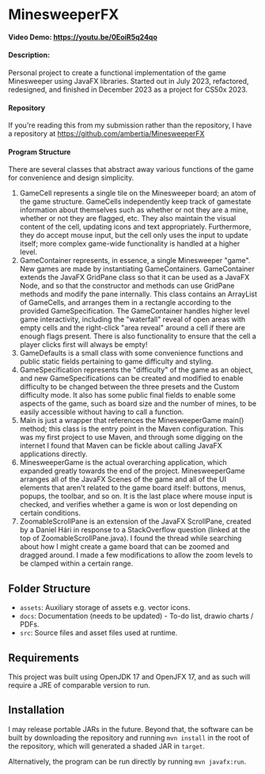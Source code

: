 # MinesweeperFX
#### Video Demo: https://youtu.be/0EoiR5q24qo
#### Description:
Personal project to create a functional implementation of the game Minesweeper using JavaFX libraries. Started out in July 2023, refactored, redesigned, and finished in December 2023 as a project for CS50x 2023.

#### Repository
If you're reading this from my submission rather than the repository, I have a repository at https://github.com/ambertia/MinesweeperFX

#### Program Structure
There are several classes that abstract away various functions of the game for convenience and design simplicity.

1. GameCell represents a single tile on the Minesweeper board; an atom of the game structure. GameCells independently keep track of gamestate information about themselves such as whether or not they are a mine, whether or not they are flagged, etc. They also maintain the visual content of the cell, updating icons and text appropriately. Furthermore, they do accept mouse input, but the cell only uses the input to update itself; more complex game-wide functionality is handled at a higher level.
2. GameContainer represents, in essence, a single Minesweeper "game". New games are made by instantiating GameContainers. GameContainer extends the JavaFX GridPane class so that it can be used as a JavaFX Node, and so that the constructor and methods can use GridPane methods and modify the pane internally. This class contains an ArrayList of GameCells, and arranges them in a rectangle according to the provided GameSpecification. The GameContainer handles higher level game interactivity, including the "waterfall" reveal of open areas with empty cells and the right-click "area reveal" around a cell if there are enough flags present. There is also functionality to ensure that the cell a player clicks first will always be empty!
3. GameDefaults is a small class with some convenience functions and public static fields pertaining to game difficulty and styling.
4. GameSpecification represents the "difficulty" of the game as an object, and new GameSpecifications can be created and modified to enable difficulty to be changed between the three presets and the Custom difficulty mode. It also has some public final fields to enable some aspects of the game, such as board size and the number of mines, to be easily accessible without having to call a function.
5. Main is just a wrapper that references the MinesweeperGame main() method; this class is the entry point in the Maven configuration. This was my first project to use Maven, and through some digging on the internet I found that Maven can be fickle about calling JavaFX applications directly.
6. MinesweeperGame is the actual overarching application, which expanded greatly towards the end of the project. MinesweeperGame arranges all of the JavaFX Scenes of the game and all of the UI elements that aren't related to the game board itself: buttons, menus, popups, the toolbar, and so on. It is the last place where mouse input is checked, and verifies whether a game is won or lost depending on certain conditions.
7. ZoomableScrollPane is an extension of the JavaFX ScrollPane, created by a Daniel Hári in response to a StackOverflow question (linked at the top of ZoomableScrollPane.java). I found the thread while searching about how I might create a game board that can be zoomed and dragged around. I made a few modifications to allow the zoom levels to be clamped within a certain range.

## Folder Structure

- `assets`: Auxiliary storage of assets e.g. vector icons.
- `docs`: Documentation (needs to be updated) - To-do list, drawio charts / PDFs.
- `src`: Source files and asset files used at runtime.

## Requirements

This project was built using OpenJDK 17 and OpenJFX 17, and as such will require a JRE of comparable version to run.

## Installation

I may release portable JARs in the future. Beyond that, the software can be built by downloading the repository and running `mvn install` in the root of the repository, which will generated a shaded JAR in `target`.

Alternatively, the program can be run directly by running `mvn javafx:run`.
